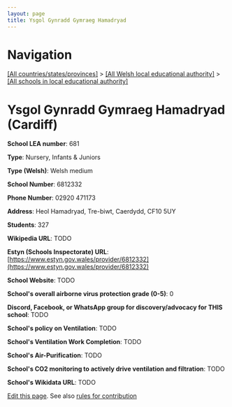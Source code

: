 ```yaml
---
layout: page
title: Ysgol Gynradd Gymraeg Hamadryad
---
```

# Navigation

[[All countries/states/provinces]](../../..) > [[All Welsh local educational authority]](../..) > [[All schools in local educational authority]](..)

# Ysgol Gynradd Gymraeg Hamadryad (Cardiff)

**School LEA number**: 681

**Type**: Nursery, Infants & Juniors

**Type (Welsh)**: Welsh medium

**School Number**: 6812332

**Phone Number**: 02920 471173

**Address**: Heol Hamadryad, Tre-biwt, Caerdydd, CF10 5UY

**Students**: 327

**Wikipedia URL**: TODO

**Estyn (Schools Inspectorate) URL**: [https://www.estyn.gov.wales/provider/6812332](https://www.estyn.gov.wales/provider/6812332)

**School Website**: TODO

**School's overall airborne virus protection grade (0-5)**: 0

**Discord, Facebook, or WhatsApp group for discovery/advocacy for THIS school**: TODO

**School's policy on Ventilation**: TODO

**School's Ventilation Work Completion**: TODO

**School's Air-Purification**: TODO

**School's CO2 monitoring to actively drive ventilation and filtration**: TODO

**School's Wikidata URL**: TODO




[Edit this page](https://github.com/ventilate-schools/Wales/edit/prif/./Cardiff/Ysgol_Gynradd_Gymraeg_Hamadryad.md). See also [rules for contribution](../../../contribution-rules/)